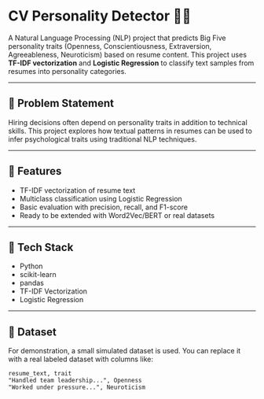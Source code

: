 # CV Personality Detector 🧠📄

A Natural Language Processing (NLP) project that predicts Big Five personality traits (Openness, Conscientiousness, Extraversion, Agreeableness, Neuroticism) based on resume content. This project uses **TF-IDF vectorization** and **Logistic Regression** to classify text samples from resumes into personality categories.

---

## 🧩 Problem Statement

Hiring decisions often depend on personality traits in addition to technical skills. This project explores how textual patterns in resumes can be used to infer psychological traits using traditional NLP techniques.

---

## 🚀 Features

- TF-IDF vectorization of resume text
- Multiclass classification using Logistic Regression
- Basic evaluation with precision, recall, and F1-score
- Ready to be extended with Word2Vec/BERT or real datasets

---

## 🧠 Tech Stack

- Python
- scikit-learn
- pandas
- TF-IDF Vectorization
- Logistic Regression

---

## 📁 Dataset

For demonstration, a small simulated dataset is used. You can replace it with a real labeled dataset with columns like:
```csv
resume_text, trait
"Handled team leadership...", Openness
"Worked under pressure...", Neuroticism
